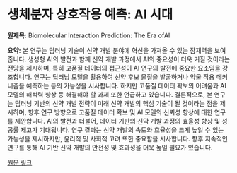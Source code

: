 # 생체분자 상호작용 예측: AI 시대

**원제목:** Biomolecular Interaction Prediction: The Era ofAI

**요약:** 본 연구는 딥러닝 기술이 신약 개발 분야에 혁신을 가져올 수 있는 잠재력을 보여줍니다.  생성형 AI의 발전과 함께 신약 개발 과정에서 AI의 중요성이 더욱 커질 것이라는 전망을 제시하며, 특히 고품질 데이터의 접근성이 AI 연구의 발전에 중요한 요소임을 강조합니다.  연구는 딥러닝 모델을 활용하여 신약 후보 물질을 발굴하거나 약물 작용 메커니즘을 예측하는 등의 가능성을 시사합니다.  하지만 고품질 데이터 확보의 어려움과 AI 모델의 해석력 향상 등 해결해야 할 과제 또한 언급하고 있습니다.  결론적으로,  본 연구는 딥러닝 기반의 신약 개발 전략이 미래 신약 개발의 핵심 기술이 될 것이라는 점을 제시하며,  향후 연구 방향으로 고품질 데이터 확보 및 AI 모델의 신뢰성 향상에 대한 연구를 제안합니다.  AI의 발전과 더불어,  데이터 기반의 신약 개발 과정의 효율성 향상 및 성공률 제고가 기대됩니다.  연구 결과는 신약 개발의 속도와 효율성을 크게 높일 수 있는 가능성을 제시하지만, 윤리적 및 사회적 고려 또한 중요함을 시사합니다.  향후 지속적인 연구를 통해 AI 기반 신약 개발의 안전성 및 효과성을 더욱 높일 필요가 있습니다.

[원문 링크](https://advanced.onlinelibrary.wiley.com/doi/pdf/10.1002/advs.202509501)
